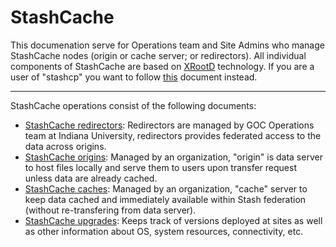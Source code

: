 # StashCache

This documenation serve for Operations team and Site Admins who manage StashCache nodes (origin or cache server; or redirectors). All individual components of StashCache are based on [XRootD](http://xrootd.org) technology.
If you are a user of "stashcp" you want to follow [this](https://support.opensciencegrid.org/support/solutions/articles/12000002775-transferring-data-with-stashcache) document instead.

---

StashCache operations consist of the following documents:

* [StashCache redirectors](https://confluence.grid.iu.edu/display/STAS/Installing+an+XRootD+StashCache+Federation+Redirector): Redirectors are managed by GOC Operations team at Indiana University, redirectors provides federated access to the data across origins.
* [StashCache origins](https://github.com/opensciencegrid/StashCache/docs/admin): Managed by an organization, "origin" is data server to host files locally and serve them to users upon transfer request unless data are already cached.
* [StashCache caches](https://github.com/opensciencegrid/StashCache/docs/admin): Managed by an organization, "cache" server to keep data cached and immediately available within Stash federation (without re-transfering from data server).
* [StashCache upgrades](https://twiki.grid.iu.edu/bin/view/Documentation/Release3/StashCacheUpgrades): Keeps track of versions deployed at sites as well as other information about OS, system resources, connectivity, etc.
